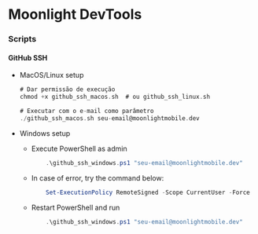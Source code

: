 # Moonlight DevTools

### Scripts  
#### GitHub SSH  
* MacOS/Linux setup  

    ```dart
    # Dar permissão de execução
    chmod +x github_ssh_macos.sh  # ou github_ssh_linux.sh

    # Executar com o e-mail como parâmetro
    ./github_ssh_macos.sh seu-email@moonlightmobile.dev
    ```

* Windows setup  
    - Execute PowerShell as admin  
        ```powershell
            .\github_ssh_windows.ps1 "seu-email@moonlightmobile.dev"
        ```
    * In case of error, try the command below:
        ```powershell
            Set-ExecutionPolicy RemoteSigned -Scope CurrentUser -Force
        ```
    * Restart PowerShell and run
        ```powershell
            .\github_ssh_windows.ps1 "seu-email@moonlightmobile.dev"
        ```